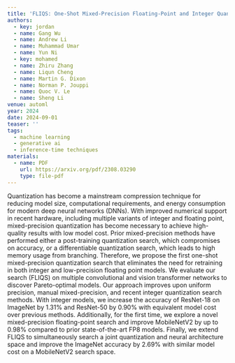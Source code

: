 ```yaml
---
title: 'FLIQS: One-Shot Mixed-Precision Floating-Point and Integer Quantization Search'
authors:
  - key: jordan
  - name: Gang Wu
  - name: Andrew Li
  - name: Muhammad Umar
  - name: Yun Ni
  - key: mohamed
  - name: Zhiru Zhang
  - name: Liqun Cheng
  - name: Martin G. Dixon
  - name: Norman P. Jouppi
  - name: Quoc V. Le
  - name: Sheng Li
venue: automl
year: 2024
date: 2024-09-01
teaser: ''
tags:
  - machine learning
  - generative ai
  - inference-time techniques
materials:
  - name: PDF
    url: https://arxiv.org/pdf/2308.03290
    type: file-pdf
---
```

Quantization has become a mainstream compression technique for reducing model size, computational requirements, and energy consumption for modern deep neural networks (DNNs). With improved numerical support in recent hardware, including multiple variants of integer and floating point, mixed-precision quantization has become necessary to achieve high-quality results with low model cost. Prior mixed-precision methods have performed either a post-training quantization search, which compromises on accuracy, or a differentiable quantization search, which leads to high memory usage from branching. Therefore, we propose the first one-shot mixed-precision quantization search that eliminates the need for retraining in both integer and low-precision floating point models. We evaluate our search (FLIQS) on multiple convolutional and vision transformer networks to discover Pareto-optimal models. Our approach improves upon uniform precision, manual mixed-precision, and recent integer quantization search methods. With integer models, we increase the accuracy of ResNet-18 on ImageNet by 1.31% and ResNet-50 by 0.90% with equivalent model cost over previous methods. Additionally, for the first time, we explore a novel mixed-precision floating-point search and improve MobileNetV2 by up to 0.98% compared to prior state-of-the-art FP8 models. Finally, we extend FLIQS to simultaneously search a joint quantization and neural architecture space and improve the ImageNet accuracy by 2.69% with similar model cost on a MobileNetV2 search space.
